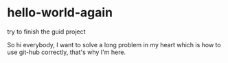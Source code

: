 # hello-world-again
try to finish the guid project

So hi everybody, I want to solve a long problem in my heart which is how to use git-hub correctly, that's why I'm here.
